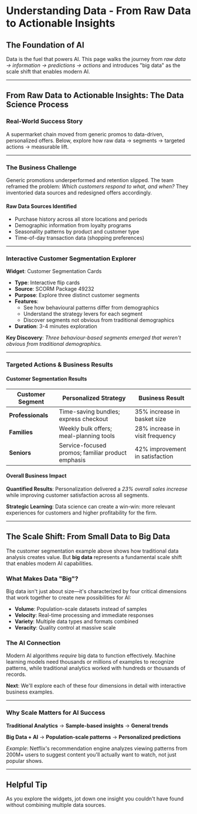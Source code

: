 # Understanding Data - From Raw Data to Actionable Insights

## The Foundation of AI

Data is the fuel that powers AI. This page walks the journey from *raw data → information → predictions → actions* and introduces "big data" as the scale shift that enables modern AI.

---

## From Raw Data to Actionable Insights: The Data Science Process

### Real-World Success Story

A supermarket chain moved from generic promos to data-driven, personalized offers. Below, explore how raw data → segments → targeted actions → measurable lift.

---

### The Business Challenge

Generic promotions underperformed and retention slipped. The team reframed the problem: *Which customers respond to what, and when?* They inventoried data sources and redesigned offers accordingly.

#### Raw Data Sources Identified

- Purchase history across all store locations and periods
- Demographic information from loyalty programs
- Seasonality patterns by product and customer type
- Time-of-day transaction data (shopping preferences)

---

### Interactive Customer Segmentation Explorer

**Widget**: Customer Segmentation Cards
- **Type**: Interactive flip cards
- **Source**: SCORM Package 49232
- **Purpose**: Explore three distinct customer segments
- **Features**:
  - See how behavioural patterns differ from demographics
  - Understand the strategy levers for each segment
  - Discover segments not obvious from traditional demographics
- **Duration**: 3-4 minutes exploration

**Key Discovery**: *Three behaviour-based segments emerged that weren't obvious from traditional demographics.*

---

### Targeted Actions & Business Results

#### Customer Segmentation Results

| Customer Segment | Personalized Strategy | Business Result |
|-----------------|----------------------|-----------------|
| **Professionals** | Time-saving bundles; express checkout | 35% increase in basket size |
| **Families** | Weekly bulk offers; meal-planning tools | 28% increase in visit frequency |
| **Seniors** | Service-focused promos; familiar product emphasis | 42% improvement in satisfaction |

#### Overall Business Impact

**Quantified Results**: Personalization delivered a *23% overall sales increase* while improving customer satisfaction across all segments.

**Strategic Learning**: Data science can create a win-win: more relevant experiences for customers and higher profitability for the firm.

---

## The Scale Shift: From Small Data to Big Data

The customer segmentation example above shows how traditional data analysis creates value. But **big data** represents a fundamental scale shift that enables modern AI capabilities.

### What Makes Data "Big"?

Big data isn't just about size—it's characterized by four critical dimensions that work together to create new possibilities for AI:

- **Volume**: Population-scale datasets instead of samples
- **Velocity**: Real-time processing and immediate responses
- **Variety**: Multiple data types and formats combined
- **Veracity**: Quality control at massive scale

### The AI Connection

Modern AI algorithms *require* big data to function effectively. Machine learning models need thousands or millions of examples to recognize patterns, while traditional analytics worked with hundreds or thousands of records.

**Next**: We'll explore each of these four dimensions in detail with interactive business examples.

---

### Why Scale Matters for AI Success

**Traditional Analytics** → **Sample-based insights** → **General trends**

**Big Data + AI** → **Population-scale patterns** → **Personalized predictions**

*Example*: Netflix's recommendation engine analyzes viewing patterns from 200M+ users to suggest content you'll actually want to watch, not just popular shows.

---

## Helpful Tip

As you explore the widgets, jot down one insight you couldn't have found without combining multiple data sources.
